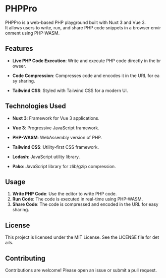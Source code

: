 PHPPro
======
PHPPro is a web-based PHP playground built with Nuxt 3 and Vue 3. 
It allows users to write, run, and share PHP code snippets in a browser environment using PHP-WASM.

Features
--------

*   **Live PHP Code Execution**: Write and execute PHP code directly in the browser.
    
*   **Code Compression**: Compresses code and encodes it in the URL for easy sharing.
    
*   **Tailwind CSS**: Styled with Tailwind CSS for a modern UI.
    

Technologies Used
-----------------

*   **Nuxt 3**: Framework for Vue 3 applications.
    
*   **Vue 3**: Progressive JavaScript framework.
    
*   **PHP-WASM**: WebAssembly version of PHP.
    
*   **Tailwind CSS**: Utility-first CSS framework.
    
*   **Lodash**: JavaScript utility library.
    
*   **Pako**: JavaScript library for zlib/gzip compression.

Usage
-----

1. **Write PHP Code**: Use the editor to write PHP code.
2. **Run Code**: The code is executed in real-time using PHP-WASM.
3. **Share Code**: The code is compressed and encoded in the URL for easy sharing.

License
-------

This project is licensed under the MIT License. See the LICENSE file for details.

Contributing
------------

Contributions are welcome! Please open an issue or submit a pull request.